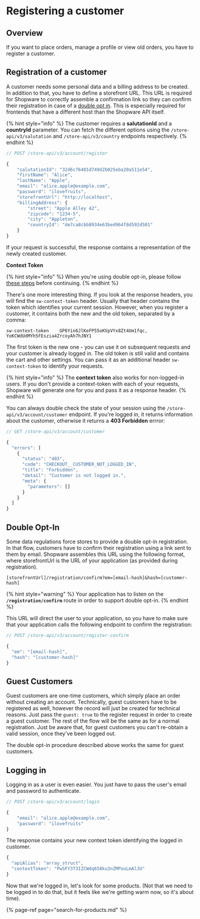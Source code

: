 # Registering a customer

## Overview

If you want to place orders, manage a profile or view old orders, you have to register a customer. 

## Registration of a customer

A customer needs some personal data and a billing address to be created.
In addition to that, you have to define a storefront URL. This URL is required for Shopware to correctly assemble a confirmation link so they can confirm their registration in case of a [double opt in](register-a-customer.md#double-opt-in). This is especially required for frontends that have a different host than the Shopware API itself.

{% hint style="info" %}
The customer requires a **salutationId** and a **countryId** parameter. You can fetch the different options using the `/store-api/v3/salutation` and `/store-api/v3/country` endpoints respectively.
{% endhint %}

```javascript
// POST /store-api/v3/account/register

{
	"salutationId": "32d6c76401d749d2b025eba20a511e54",
	"firstName": "Alice",
	"lastName": "Apple",
	"email": "alice.apple@example.com",
	"password": "ilovefruits",
	"storefrontUrl": "http://localhost",
	"billingAddress": {
		"street": "Apple Alley 42",
		"zipcode": "1234-5",
		"city": "Appleton",
		"countryId": "de7ca8cbb8934e63bed964f8d592d501"
	}
}
```

If your request is successful, the response contains a representation of the newly created customer. 

**Context Token**

{% hint style="info" %}
When you're using double opt-in, please follow [these steps](register-a-customer.md#double-opt-in) before continuing.
{% endhint %}

There's one more interesting thing. If you look at the response headers, you will find the `sw-context-token` header. Usually that header contains the token which identifies your current session. However, when you register a customer, it contains both the new and the old token, separated by a comma:

```text
sw-context-token	GP6Yin6JlKeFP55oKVpVYx8Zt4Um1fqc, YoKCWdUdMYh5FEszia4ZrcoyAh7hJNY1
```

The first token is the new one - you can use it on subsequent requests and your customer is already logged in. The old token is still valid and contains the cart and other settings. You can pass it as an additional header `sw-context-token` to identify your requests.

{% hint style="info" %}
The **context token** also works for non-logged-in users. If you don't provide a context-token with each of your requests, Shopware will generate one for you and pass it as a response header.
{% endhint %}

You can always double check the state of your session using the `/store-api/v3/account/customer` endpoint. If you're logged in, it returns information about the customer, otherwise it returns a **403 Forbidden** errror:

```javascript
// GET /store-api/v3/account/customer

{
  "errors": [
    {
      "status": "403",
      "code": "CHECKOUT__CUSTOMER_NOT_LOGGED_IN",
      "title": "Forbidden",
      "detail": "Customer is not logged in.",
      "meta": {
        "parameters": []
      }
    }
  ]
}
```

## **Double Opt-In**

Some data regulations force stores to provide a double opt-in registration. In that flow, customers have to confirm their registration using a link sent to them by email. Shopware assembles this URL using the following format, where storefrontUrl is the URL of your application \(as provided during registration\).

```http
[storefrontUrl]/registration/confirm?em=[email-hash]&hash=[customer-hash]
```

{% hint style="warning" %}
Your application has to listen on the **`/registration/confirm`** route in order to support double opt-in.
{% endhint %}

This URL will direct the user to your application, so you have to make sure that your application calls the following endpoint to confirm the registration:

```javascript
// POST /store-api/v3/account/register-confirm

{
  "em": "[email-hash]",
  "hash": "[customer-hash]"
}
```

## Guest Customers

Guest customers are one-time customers, which simply place an order without creating an account. Technically, guest customers have to be registered as well, however the record will just be created for technical reasons. Just pass the `guest: true` to the register request in order to create a guest customer. The rest of the flow will be the same as for a normal registration. Just be aware that, for guest customers you can't re-obtain a valid session, once they've been logged out.

The double opt-in procedure described above works the same for guest customers.

## Logging in

Logging in as a user is even easier. You just have to pass the user's email and password to authenticate.

```javascript
// POST /store-api/v3/account/login

{
	"email": "alice.apple@example.com",
	"password": "ilovefruits"
}
```

The response contains your new context token identifying the logged in customer.

```javascript
{
  "apiAlias": "array_struct",
  "contextToken": "PwSFY3T3IZCWdq658ku3nZMPouLmAlJU"
}
```

Now that we're logged in, let's look for some products. \(Not that we need to be logged in to do that, but it feels like we're getting warm now, so it's about time\).

{% page-ref page="search-for-products.md" %}

